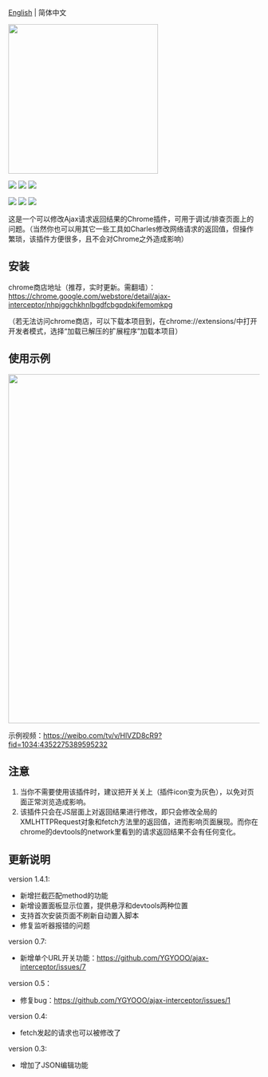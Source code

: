 [English](./README.md) | 简体中文

<img src="https://github.com/YGYOOO/ajax-interceptor/raw/master/readmeImgs/icon.png" width="300">   

[![](https://img.shields.io/chrome-web-store/v/nhpjggchkhnlbgdfcbgpdpkifemomkpg.svg?logo=Google%20Chrome&logoColor=white&color=blue&style=flat-square)](https://chrome.google.com/webstore/detail/ajax-interceptor/nhpjggchkhnlbgdfcbgpdpkifemomkpg) 
[![](https://img.shields.io/chrome-web-store/stars/nhpjggchkhnlbgdfcbgpdpkifemomkpg.svg?logo=Google%20Chrome&logoColor=white&color=blue&style=flat-square)](https://chrome.google.com/webstore/detail/nhpjggchkhnlbgdfcbgpdpkifemomkpg) 
[![](https://img.shields.io/chrome-web-store/users/nhpjggchkhnlbgdfcbgpdpkifemomkpg.svg?logo=Google%20Chrome&logoColor=white&color=blue&style=flat-square)](https://chrome.google.com/webstore/detail/ajax-interceptor/nhpjggchkhnlbgdfcbgpdpkifemomkpg)    

[![](https://img.shields.io/github/followers/YGYOOO.svg?label=Follow&style=social)](https://github.com/YGYOOO)
[![](https://img.shields.io/badge/Follow%20@卧槽竟然是YGY的微博--brightgreen.svg?logo=Sina%20Weibo&style=social)](https://weibo.com/u/5352731024)
[![](https://img.shields.io/badge/Follow%20@YGYOOO--brightgreen.svg?logo=Twitter&style=social)](https://twitter.com/YGYOOO)

这是一个可以修改Ajax请求返回结果的Chrome插件，可用于调试/排查页面上的问题。（当然你也可以用其它一些工具如Charles修改网络请求的返回值，但操作繁琐，该插件方便很多，且不会对Chrome之外造成影响）   

## 安装
chrome商店地址（推荐，实时更新。需翻墙）：https://chrome.google.com/webstore/detail/ajax-interceptor/nhpjggchkhnlbgdfcbgpdpkifemomkpg   

（若无法访问chrome商店，可以下载本项目到，在chrome://extensions/中打开开发者模式，选择“加载已解压的扩展程序”加载本项目）

## 使用示例
<img src="https://github.com/YGYOOO/ajax-interceptor/raw/master/readmeImgs/screenshot2.png" width="700"> 

示例视频：https://weibo.com/tv/v/HlVZD8cR9?fid=1034:4352275389595232


## 注意
1. 当你不需要使用该插件时，建议把开关关上（插件icon变为灰色），以免对页面正常浏览造成影响。
2. 该插件只会在JS层面上对返回结果进行修改，即只会修改全局的XMLHTTPRequest对象和fetch方法里的返回值，进而影响页面展现。而你在chrome的devtools的network里看到的请求返回结果不会有任何变化。


## 更新说明
version 1.4.1:
- 新增拦截匹配method的功能
- 新增设置面板显示位置，提供悬浮和devtools两种位置
- 支持首次安装页面不刷新自动置入脚本
- 修复监听器报错的问题

version 0.7:
- 新增单个URL开关功能：https://github.com/YGYOOO/ajax-interceptor/issues/7

version 0.5：
- 修复bug：https://github.com/YGYOOO/ajax-interceptor/issues/1

version 0.4:
- fetch发起的请求也可以被修改了

version 0.3:
- 增加了JSON编辑功能 

